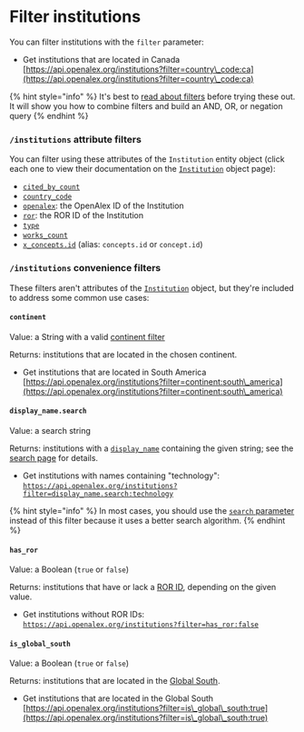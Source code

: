 # Filter institutions

You can filter institutions with the `filter` parameter:

* Get institutions that are located in Canada\
  [https://api.openalex.org/institutions?filter=country\_code:ca](https://api.openalex.org/institutions?filter=country\_code:ca)

{% hint style="info" %}
It's best to [read about filters](../../how-to-use-the-api/get-lists-of-entities/filter-entity-lists.md) before trying these out. It will show you how to combine filters and build an AND, OR, or negation query
{% endhint %}

### `/institutions` attribute filters

You can filter using these attributes of the `Institution` entity object (click each one to view their documentation on the [`Institution`](institution-object.md) object page):

* [`cited_by_count`](institution-object.md#cited\_by\_count)
* [`country_code`](institution-object.md#country\_code)
* [`openalex`](institution-object.md#id): the OpenAlex ID of the Institution
* [`ror`](institution-object.md#ror): the ROR ID of the Institution
* [`type`](institution-object.md#type)
* [`works_count`](institution-object.md#works\_count)
* [`x_concepts.id`](institution-object.md#x\_concepts) (alias: `concepts.id` or `concept.id`)

### `/institutions` convenience filters

These filters aren't attributes of the [`Institution`](institution-object.md) object, but they're included to address some common use cases:

#### `continent`

Value: a String with a valid [continent filter](../geo/continents.md#filter-by-continent)

Returns: institutions that are located in the chosen continent.

* Get institutions that are located in South America\
  [https://api.openalex.org/institutions?filter=continent:south\_america](https://api.openalex.org/institutions?filter=continent:south\_america)

#### `display_name.search`

Value: a search string

Returns: institutions with a [`display_name`](institution-object.md#display\_name) containing the given string; see the [search page](../venues/search-venues.md#search-a-specific-field) for details.

* Get institutions with names containing "technology":\
  [`https://api.openalex.org/institutions?filter=display_name.search:technology`](https://api.openalex.org/institutions?filter=display\_name.search:technology)

{% hint style="info" %}
In most cases, you should use the [`search` parameter](../venues/search-venues.md#venues-full-search) instead of this filter because it uses a better search algorithm.
{% endhint %}

#### `has_ror`

Value: a Boolean (`true` or `false`)

Returns: institutions that have or lack a [ROR ID](institution-object.md#ror), depending on the given value.

* Get institutions without ROR IDs:\
  [`https://api.openalex.org/institutions?filter=has_ror:false`](https://api.openalex.org/institutions?filter=has\_ror:false)

#### `is_global_south`

Value: a Boolean (`true` or `false`)

Returns: institutions that are located in the [Global South](../geo/regions.md#global-south).

* Get institutions that are located in the Global South\
  [https://api.openalex.org/institutions?filter=is\_global\_south:true](https://api.openalex.org/institutions?filter=is\_global\_south:true)
